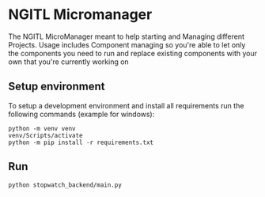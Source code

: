 # NGITL Micromanager

The NGITL MicroManager meant to help starting and Managing different Projects.
Usage includes Component managing so you're able to let only the components you need to run and replace existing components with your own that you're currently working on


## Setup environment

To setup a development environment and install all requirements run the following commands (example for windows):

    python -m venv venv
    venv/Scripts/activate
    python -m pip install -r requirements.txt

## Run

    python stopwatch_backend/main.py